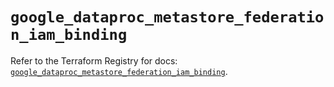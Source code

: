 # `google_dataproc_metastore_federation_iam_binding`

Refer to the Terraform Registry for docs: [`google_dataproc_metastore_federation_iam_binding`](https://registry.terraform.io/providers/hashicorp/google/6.34.0/docs/resources/dataproc_metastore_federation_iam_binding).
